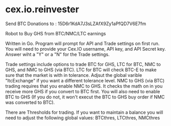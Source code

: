cex.io.reinvester
=================

Send BTC Donations to : 15D6r1KdA7J3sLZAfX9Zy1aPfQD7V6E7fm

Robot to Buy GHS from BTC/NMC/LTC earnings

Written in Go.
Program will prompt for API and Trade settings on first run.
You will need to provide your Cex.IO username, API key, and API Secret key.
Answer wiht a "Y" or a "N" for the Trade settings.

Trade settings include options to trade BTC for GHS, LTC for BTC, NMC to GHS, and NMC to GHS (via BTC).
LTC for BTC will check BTC-E to make sure that the market is with in tolerance. Adjsut the global varible "ltcExchange" if you want a different tolerance level.
NMC to GHS (via BTC) trading requires that you enable NMC to GHS. It checks the math on in you receive more GHS if you convert to BTC first. You will also need to enable BTC to GHS (If you do not, it won't execut the BTC to GHS buy order if NMC was converted to BTC). 

There are Thresholds for trading. If you want to maintain a balance you will need to adjust the following global values: BTCthres, LTCthres, NMCthres
